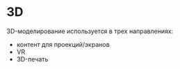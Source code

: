 # 3D

3D-моделирование используется в трех направлениях:

* контент для проекций/экранов
* VR
* 3D-печать



